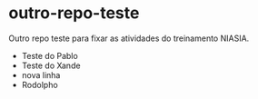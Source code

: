 # outro-repo-teste
Outro repo teste para fixar as atividades do treinamento NIASIA.
 
 - Teste do Pablo
 - Teste do Xande
 - nova linha
 - Rodolpho